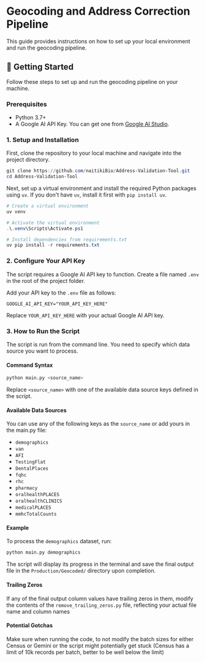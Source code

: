 # Geocoding and Address Correction Pipeline

This guide provides instructions on how to set up your local environment and run the geocoding pipeline.

## 🚀 Getting Started

Follow these steps to set up and run the geocoding pipeline on your machine.

### Prerequisites

- Python 3.7+
- A Google AI API Key. You can get one from [Google AI Studio](https://aistudio.google.com/app/apikey).

### 1. Setup and Installation

First, clone the repository to your local machine and navigate into the project directory.

```powershell
git clone https://github.com/naitikiBio/Address-Validation-Tool.git
cd Address-Validation-Tool
```

Next, set up a virtual environment and install the required Python packages using `uv`. If you don't have `uv`, install it first with `pip install uv`.

```powershell
# Create a virtual environment
uv venv

# Activate the virtual environment
.\.venv\Scripts\Activate.ps1

# Install dependencies from requirements.txt
uv pip install -r requirements.txt
```

### 2. Configure Your API Key

The script requires a Google AI API key to function. Create a file named `.env` in the root of the project folder.

Add your API key to the `.env` file as follows:

```
GOOGLE_AI_API_KEY="YOUR_API_KEY_HERE"
```

Replace `YOUR_API_KEY_HERE` with your actual Google AI API key.

### 3. How to Run the Script

The script is run from the command line. You need to specify which data source you want to process.

#### Command Syntax
```bash
python main.py <source_name>
```

Replace `<source_name>` with one of the available data source keys defined in the script.

#### Available Data Sources
You can use any of the following keys as the `source_name` or add yours in the main.py file:
- `demographics`
- `van`
- `AFI`
- `TestingFlat`
- `DentalPlaces`
- `fqhc`
- `rhc`
- `pharmacy`
- `oralhealthPLACES`
- `oralhealthCLINICS`
- `medicalPLACES`
- `mmhcTotalCounts`

#### Example
To process the `demographics` dataset, run:
```bash
python main.py demographics
```

The script will display its progress in the terminal and save the final output file in the `Production/Geocoded/` directory upon completion.

#### Trailing Zeros
If any of the final output column values have trailing zeros in them, modify the contents of the `remove_trailing_zeros.py` file, reflecting your actual file name and column names

#### Potential Gotchas
Make sure when running the code, to not modify the batch sizes for either Census or Gemini or the script might potentially get stuck (Census has a limit of 10k records per batch, better to be well below the limit)

